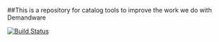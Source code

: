 ##This is a repository for catalog tools to improve the work we do with Demandware

[![Build Status](https://travis-ci.org/sawyer-effect/nagual.svg?branch=master)](https://travis-ci.org/sawyer-effect/nagual)

